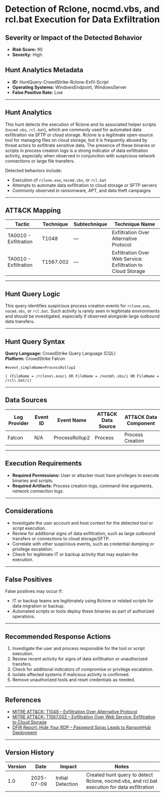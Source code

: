 # Detection of Rclone, nocmd.vbs, and rcl.bat Execution for Data Exfiltration

## Severity or Impact of the Detected Behavior

- **Risk Score:** 90  
- **Severity:** High

## Hunt Analytics Metadata

- **ID:** HuntQuery-CrowdStrike-Rclone-Exfil-Script
- **Operating Systems:** WindowsEndpoint, WindowsServer
- **False Positive Rate:** Low

---

## Hunt Analytics

This hunt detects the execution of Rclone and its associated helper scripts (`nocmd.vbs`, `rcl.bat`), which are commonly used for automated data exfiltration via SFTP or cloud storage. Rclone is a legitimate open-source tool for managing files on cloud storage, but it is frequently abused by threat actors to exfiltrate sensitive data. The presence of these binaries or scripts in process creation logs is a strong indicator of data exfiltration activity, especially when observed in conjunction with suspicious network connections or large file transfers.

Detected behaviors include:

- Execution of `rclone.exe`, `nocmd.vbs`, or `rcl.bat`
- Attempts to automate data exfiltration to cloud storage or SFTP servers
- Commonly observed in ransomware, APT, and data theft campaigns

---

## ATT&CK Mapping

| Tactic                        | Technique   | Subtechnique | Technique Name                                 |
|-------------------------------|-------------|--------------|-----------------------------------------------|
| TA0010 - Exfiltration         | T1048       | —            | Exfiltration Over Alternative Protocol        |
| TA0010 - Exfiltration         | T1567.002   | —            | Exfiltration Over Web Service: Exfiltration to Cloud Storage |

---

## Hunt Query Logic

This query identifies suspicious process creation events for `rclone.exe`, `nocmd.vbs`, or `rcl.bat`. Such activity is rarely seen in legitimate environments and should be investigated, especially if observed alongside large outbound data transfers.

---

## Hunt Query Syntax

**Query Language:** CrowdStrike Query Language (CQL)  
**Platform:** CrowdStrike Falcon

```fql
#event_simpleName=ProcessRollup2    

| (FileName = /rclone\.exe/i OR FileName = /nocmd\.vbs/i OR FileName = /rcl\.bat/i)  
```

---

## Data Sources

| Log Provider | Event ID | Event Name       | ATT&CK Data Source  | ATT&CK Data Component  |
|--------------|----------|------------------|---------------------|------------------------|
| Falcon       | N/A      | ProcessRollup2   | Process             | Process Creation       |

---

## Execution Requirements

- **Required Permissions:** User or attacker must have privileges to execute binaries and scripts.
- **Required Artifacts:** Process creation logs, command-line arguments, network connection logs.

---

## Considerations

- Investigate the user account and host context for the detected tool or script execution.
- Review for additional signs of data exfiltration, such as large outbound transfers or connections to cloud storage/SFTP.
- Correlate with other suspicious events, such as credential dumping or privilege escalation.
- Check for legitimate IT or backup activity that may explain the execution.

---

## False Positives

False positives may occur if:

- IT or backup teams are legitimately using Rclone or related scripts for data migration or backup.
- Automated scripts or tools deploy these binaries as part of authorized operations.

---

## Recommended Response Actions

1. Investigate the user and process responsible for the tool or script execution.
2. Review recent activity for signs of data exfiltration or unauthorized transfers.
3. Check for additional indicators of compromise or privilege escalation.
4. Isolate affected systems if malicious activity is confirmed.
5. Remove unauthorized tools and reset credentials as needed.

---

## References

- [MITRE ATT&CK: T1048 – Exfiltration Over Alternative Protocol](https://attack.mitre.org/techniques/T1048/)
- [MITRE ATT&CK: T1567.002 – Exfiltration Over Web Service: Exfiltration to Cloud Storage](https://attack.mitre.org/techniques/T1567/002/)
- [DFIR Report: Hide Your RDP – Password Spray Leads to RansomHub Deployment](https://thedfirreport.com/2025/06/30/hide-your-rdp-password-spray-leads-to-ransomhub-deployment/)

---

## Version History

| Version | Date       | Impact            | Notes                                                                                      |
|---------|------------|-------------------|--------------------------------------------------------------------------------------------|
| 1.0     | 2025-07-09 | Initial Detection | Created hunt query to detect Rclone, nocmd.vbs, and rcl.bat execution for data exfiltration|
